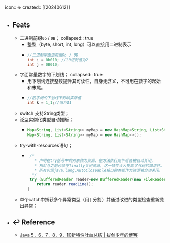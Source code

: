icon:: ☕
created:: [[20240612]]

- ## Feats 
  - 二进制前缀`0b` / `0B`；
    collapsed:: true
    - 整型（byte, short, int, long）可以直接用二进制表示
    - ```JAVA
      //二进制字面值前缀0b / 0B
      int i = 0b010; //10进制值为2
      int j = 0B010;
      ```
  - 字面常量数字的下划线；
    collapsed:: true
    - 用下划线连接整数提升其可读性，自身无含义，不可用在数字的起始和末尾。
    - ```java
      //数字间的下划线不影响实际值
      int k = 1_1;//值为11
      ```
  - switch 支持String类型；
  - 泛型实例化类型自动推断；
    - ```java
      Map<String, List<String>> myMap = new HashMap<String, List<String>>();    // Before
      Map<String, List<String>> myMap = new HashMap<>();        				// Now
      ```
  - try-with-resources语句；
    - ```java
       /*
         * 声明在try括号中的对象称为资源，在方法执行完毕后会被自动关闭,
         * 相对与之前必须在finally关闭资源，这一特性大大提高了代码的简洁性。
         * 所有实现java.lang.AutoCloseable接口的类都作为资源被自动关闭。
        */
       try (BufferedReader reader=new BufferedReader(new FileReader("d:1.txt"))){
          return reader.readLine();
      }
      ```
  - 单个catch中捕获多个异常类型（用`|` 分割）并通过改进的类型检查重新抛出异常；
- ## ↩ Reference
  - [Java 5，6，7，8，9，10新特性吐血总结 | 拔剑少年的博客](https://it18monkey.github.io/2018/08/05/Java%E6%96%B0%E7%89%B9%E6%80%A7%E6%80%BB%E7%BB%93/)